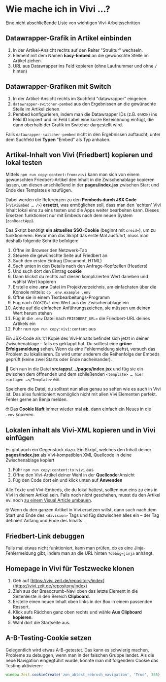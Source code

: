 # Wie mache ich in Vivi …?

Eine nicht abschließende Liste von wichtigen Vivi-Arbeitsschritten

## Datawrapper-Grafik in Artikel einbinden

1. In der Artikel-Ansicht rechts auf den Reiter "Struktur" wechseln.
2. Element mit dem Namen **Easy-Embed** an die gewünschte Stelle im Artikel ziehen.
3. URL aus Datawrapper ins Feld kopieren (ohne Laufnummer und ohne `/` hinten)

## Datawrapper-Grafiken mit Switch

1. In der Artikel-Ansicht rechts im Suchfeld "datawrapper" eingeben.
2. `datawrapper-switcher-pembed` aus den Ergebnissen an die gewünschte Stelle im Artikel ziehen.
3. Pembed konfigurieren, indem man die Datawrapper IDs (z.B. `0h9Xk`) ins Feld ID kopiert und im Feld Label eine kurze Bezeichnung einfügt, die dann oberhalb der Grafik im Switcher dargestellt wird.

Falls `datawrapper-switcher-pembed` nicht in den Ergebnissen auftaucht, unter dem Suchfeld bei **Typen** "Embed" als Typ anhaken.

## Artikel-Inhalt von Vivi (Friedbert) kopieren und lokal testen

Mittels `npm run copy:content:from:vivi` kann man sich von einem gewünschten Friedbert-Artikel den Inhalt in die Zwischenablage kopieren lassen, um diesen anschließend in der **pages/index.jsx** zwischen Start und Ende des Templates einzufügen.

Dabei werden die Referenzen zu den **Pembeds durch JSX Code** (`<ViviEmbed … />`) **ersetzt**, was ermöglichen soll, dass man den 'echten' Vivi Inhalt lokal eins zu eins testen und die Apps weiter bearbeiten kann. Dieses Ersetzen funktioniert nur mit Embeds nach dem neuen System (`zonReactApp`).

Das Skript benötigt **ein aktuelles SSO-Cookie** (beginnt mit `creid=`), um zu funktionieren. Bevor man das Skript das erste Mal ausführt, muss man deshalb folgende Schritte befolgen:

1. Öffne im Browser den Netzwerk-Tab
2. Steuere die gewünschte Seite auf Friedbert an
3. Such den ersten Eintrag (Document, HTML)
4. Such unten in den Details nach den Anfrage-Kopfzeilen (Headers)
5. Und such dort den Eintrag **cookie**
6. Dann klickst du rechts auf diesen komplizierten Wert daneben und wählst Wert kopieren
7. Erstelle eine **.env** Datei im Projektverzeichnis, am einfachsten über die Konsole mittels: `cp .env.example .env`
8. Öffne sie in einem Textbearbeitungs-Programm
9. Füg nach `COOKIE='` den Wert aus der Zwischenablage ein
10. Achte auf die einfachen Anführungszeichen, sie müssen um deinen Wert herum stehen
11. Füg in die `.env` Datei nach `FRIEDBERT_URL=` die Friedbert-URL deines Artikels ein
12. Führ nun `npm run copy:vivi:content` aus

Ein JSX-Code als 1:1 Kopie des Vivi-Inhalts befindet sich jetzt in deiner Zwischenablage – falls es geklappt hat. Du solltest eine **grüne Erfolgsmeldung** sehen. Wenn du eine Fehlermeldung siehst, versuch das Problem zu lokalisieren. Es wird unter anderem die Reihenfolge der Embeds geprüft (keine zwei Starts oder Ende nacheinander).

🚀 Geh nun in die Datei **src/apps/…/pages/index.jsx** und füg sie ein zwischen dem öffnenden und dem schließenden `<template> … hier einfügen …</Template>` ein.

Speichere die Datei, du solltest nun alles genau so sehen wie es auch in Vivi ist. Das alles funktioniert womöglich nicht mit allen Vivi Elementen perfekt. Fehler gerne an Benja melden.

🤓 Das **Cookie läuft** immer wieder mal **ab**, dann einfach ein Neues in die `.env` kopieren.

## Lokalen inhalt als Vivi-XML kopieren und in Vivi einfügen

Es gibt auch ein Gegenstück dazu. Ein Skript, welches den Inhalt deiner **pages/index.jsx**  als Vivi-kompatiblen XML Quellcode in deine Zwischenablage kopiert

1. Führ `npm run copy:content:to:vivi` aus
2. Öffne den Vivi-Artikel deiner Wahl in der **Quellcode**-Ansicht
3. Füg den Code dort ein und klick unten auf **Anwenden**

Alle Texte und Vivi-Embeds, die du lokal hattest, sollten nun eins zu eins in Vivi in deinem Artikel sein. Falls noch nicht geschehen, musst du den Artikel ev. noch [zu einem Visual Article umbauen](?path=/docs/docs-visual-article--docs).

🤓 Wenn du den ganzen Artikel in Vivi ersetzen willst, dann such nach dem Start und Ende des `<division>` Tags und füg dazwischen alles ein – der Tag definiert Anfang und Ende des Inhalts.

## Friedbert-Link debuggen

Falls mal etwas nicht funktioniert, kann man prüfen, ob es eine Jinja-Fehlermeldung gibt, indem man an die URL hinten `?debug=jinja` anhängt.

## Homepage in Vivi für Testzwecke klonen

1. Geh auf [https://vivi.zeit.de/repository/index](https://vivi.zeit.de/repository/index)
2. Zieh aus der Breadcrumb-Navi oben das letzte Element in die Seitenleiste in den Bereich **Clipboard**.
3. Erstelle einen neuen Inhalt oben links in der Box in einem passenden Ressort.
4. Klick aufs Rädchen ganz oben rechts und wähle **Aus Clipboard kopieren**.
5. Wähl dort die Startseite aus.

## A-B-Testing-Cookie setzen

Gelegentlich wird etwas A-B-getestet. Das kann es schwierig machen, Probleme zu debuggen, wenn man in der falschen Gruppe landet. Als die neue Navigation eingegführt wurde, konnte man mit folgendem Cookie das Testing aktivieren:

```js
window.Zeit.cookieCreate('zon_abtest_rebrush_navigation', 'True', 365);
```
